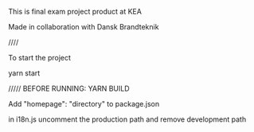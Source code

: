This is final exam project product at KEA

Made in collaboration with Dansk Brandteknik

////

To start the project

yarn start

/////
BEFORE RUNNING: YARN BUILD

Add "homepage": "directory" to package.json

in i18n.js uncomment the production path and remove development path
